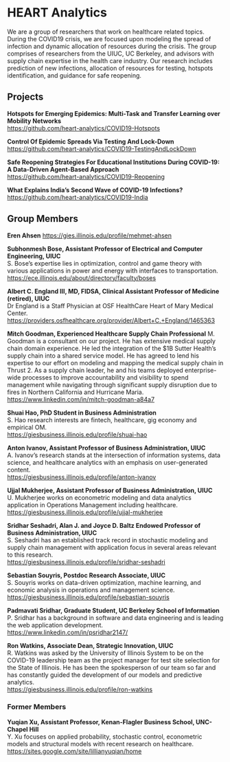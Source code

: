 
# HEART Analytics

We are a group of researchers that work on healthcare related topics. During the COVID19 crisis, we are focused upon modeling the spread of infection and dynamic allocation of resources during the crisis. The group comprises of researchers from the UIUC, UC Berkeley, and advisors with supply chain expertise in the health care industry. Our research includes prediction of new infections, allocation of resources for testing, hotspots identification, and guidance for safe reopening.

## Projects

**Hotspots for Emerging Epidemics: Multi-Task and Transfer Learning over Mobility Networks**  
https://github.com/heart-analytics/COVID19-Hotspots

**Control Of Epidemic Spreads Via Testing And Lock-Down**  
https://github.com/heart-analytics/COVID19-TestingAndLockDown

**Safe Reopening Strategies For Educational Institutions During COVID-19: A Data-Driven Agent-Based Approach**  
https://github.com/heart-analytics/COVID19-Reopening

**What Explains India’s Second Wave of COVID-19 Infections?**  
https://github.com/heart-analytics/COVID19-India

## Group Members

**Eren Ahsen**
https://gies.illinois.edu/profile/mehmet-ahsen

**Subhonmesh Bose, Assistant Professor of Electrical and Computer Engineering, UIUC**  
S. Bose’s expertise lies in optimization, control and game theory with various applications in power and energy with interfaces to transportation.  
https://ece.illinois.edu/about/directory/faculty/boses

**Albert C. England III, MD, FIDSA, Clinical Assistant Professor of Medicine (retired), UIUC**  
Dr England is a Staff Physician at OSF HealthCare Heart of Mary Medical Center.  
https://providers.osfhealthcare.org/provider/Albert+C.+England/1465363

**Mitch Goodman, Experienced Healthcare Supply Chain Professional**
M. Goodman is a consultant on our project. He has extensive medical supply chain domain experience. He led the integration of the $1B Sutter Health’s supply chain into a shared service model. He has agreed to lend his expertise to our effort on modeling and mapping the medical supply chain in Thrust 2. As a supply chain leader, he and his teams deployed enterprise-wide processes to improve accountability and visibility to spend management while navigating through significant supply disruption due to fires in Northern California and Hurricane Maria.  
https://www.linkedin.com/in/mitch-goodman-a84a7

**Shuai Hao, PhD Student in Business Administration**  
S. Hao research interests are fintech, healthcare, gig economy and empirical OM.  
https://giesbusiness.illinois.edu/profile/shuai-hao

**Anton Ivanov, Assistant Professor of Business Administration, UIUC**  
A. Ivanov’s research stands at the intersection of information systems, data science, and healthcare analytics with an emphasis on user-generated content.  
https://giesbusiness.illinois.edu/profile/anton-ivanov

**Ujjal Mukherjee, Assistant Professor of Business Administration, UIUC**  
U. Mukherjee works on econometric modeling and data analytics application in Operations Management including healthcare.  
https://giesbusiness.illinois.edu/profile/ujjal-mukherjee

**Sridhar Seshadri, Alan J. and Joyce D. Baltz Endowed Professor of Business Administration, UIUC**  
S. Seshadri has an established track record in stochastic modeling and supply chain management with application focus in several areas relevant to this research.  
https://giesbusiness.illinois.edu/profile/sridhar-seshadri

**Sebastian Souyris, Postdoc Research Associate, UIUC**  
S. Souyris works on data-driven optimization, machine learning, and economic analysis in operations and management science.  
https://giesbusiness.illinois.edu/profile/sebastian-souyris

**Padmavati Sridhar, Graduate Student, UC Berkeley School of Information**  
P. Sridhar has a background in software and data engineering and is leading the web application development.  
https://www.linkedin.com/in/psridhar2147/

**Ron Watkins, Associate Dean, Strategic Innovation, UIUC**  
R. Watkins was asked by the University of Illinois System to be on the COVID-19 leadership team as the project manager for test site selection for the State of Illinois. He has been the spokesperson of our team so far and has constantly guided the development of our models and predictive analytics.  
https://giesbusiness.illinois.edu/profile/ron-watkins

### Former Members

**Yuqian Xu, Assistant Professor, Kenan-Flagler Business School, UNC-Chapel Hill**  
Y. Xu focuses on applied probability, stochastic control, econometric models and structural models with recent research on healthcare.  
https://sites.google.com/site/lillianyuqian/home
